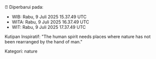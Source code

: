 ⏰ Diperbarui pada:
- WIB: Rabu, 9 Juli 2025 15.37.49 UTC
- WITA: Rabu, 9 Juli 2025 16.37.49 UTC
- WIT: Rabu, 9 Juli 2025 17.37.49 UTC

Kutipan Inspiratif:
"The human spirit needs places where nature has not been rearranged by the hand of man."


Kategori: nature

